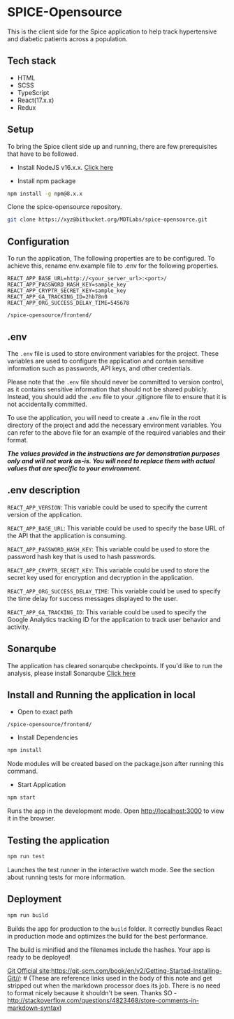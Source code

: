 # SPICE-Opensource

This is the client side for the Spice application to help track hypertensive and diabetic patients across a population.

## Tech stack

- HTML
- SCSS
- TypeScript
- React(17.x.x)
- Redux

## Setup

To bring the Spice client side up and running, there are few prerequisites that have to be followed.

- Install NodeJS v16.x.x. [Click here](https://nodejs.org/en/download)

- Install npm package

```sh
npm install -g npm@8.x.x
```

 Clone the spice-opensource repository.

```sh
git clone https://xyz@bitbucket.org/MDTLabs/spice-opensource.git
```

## Configuration

To run the application, The following properties are to be configured.
To achieve this, rename env.example file to .env for the following properties.


```properties
REACT_APP_BASE_URL=http://<your_server_url>:<port>/
REACT_APP_PASSWORD_HASH_KEY=sample_key
REACT_APP_CRYPTR_SECRET_KEY=sample_key
REACT_APP_GA_TRACKING_ID=2hb78n0
REACT_APP_ORG_SUCCESS_DELAY_TIME=545678
```

`/spice-opensource/frontend/`

## .env

The `.env` file is used to store environment variables for the project. These variables are used to configure the
application and contain sensitive information such as passwords, API keys, and other credentials.

Please note that the `.env` file should never be committed to version control, as it contains sensitive information that
should not be shared publicly. Instead, you should add the `.env` file to your .gitignore file to ensure that it is not
accidentally committed.

To use the application, you will need to create a `.env` file in the root directory of the project and add the necessary
environment variables. You can refer to the above file for an example of the required variables and their format.

***The values provided in the
instructions are for demonstration purposes only and will not work as-is. You will need to replace them with actual
values that are specific to your environment.***

## .env description

`REACT_APP_VERSION`: This variable could be used to specify the current version of the application.

`REACT_APP_BASE_URL`: This variable could be used to specify the base URL of the API that the application is consuming.

`REACT_APP_PASSWORD_HASH_KEY`: This variable could be used to store the password hash key that is used to hash passwords.

`REACT_APP_CRYPTR_SECRET_KEY`: This variable could be used to store the secret key used for encryption and decryption in the application.

`REACT_APP_ORG_SUCCESS_DELAY_TIME`: This variable could be used to specify the time delay for success messages displayed to the user.

`REACT_APP_GA_TRACKING_ID`: This variable could be used to specify the Google Analytics tracking ID for the application to track user behavior and activity.


## Sonarqube
The application has cleared sonarqube checkpoints. If you'd like to run the analysis, please install Sonarqube [Click here](https://docs.sonarqube.org/latest/)


## Install and Running the application in local

- Open to exact path

`/spice-opensource/frontend/`

- Install Dependencies

```sh
npm install
```

Node modules will be created based on the package.json after running this command.

- Start Application

```sh
npm start
```

Runs the app in the development mode.
Open [http://localhost:3000](http://localhost:3000) to view it in the browser.

## Testing the application

```sh
npm run test
```

Launches the test runner in the interactive watch mode.
See the section about running tests for more information.

## Deployment

```sh
npm run build
```

Builds the app for production to the `build` folder.
It correctly bundles React in production mode and optimizes the build for the best performance.

The build is minified and the filenames include the hashes.
Your app is ready to be deployed!

[//]: # (These are reference links used in the body of this note and get stripped out when the markdown processor does its job. There is no need to format nicely because it shouldn't be seen. Thanks SO - http://stackoverflow.com/questions/4823468/store-comments-in-markdown-syntax)

[Git Official site]:<https://git-scm.com/book/en/v2/Getting-Started-Installing-Git>[//]: # (These are reference links used in the body of this note and get stripped out when the markdown processor does its job. There is no need to format nicely because it shouldn't be seen. Thanks SO - http://stackoverflow.com/questions/4823468/store-comments-in-markdown-syntax)

[Git Official site]:<https://git-scm.com/book/en/v2/Getting-Started-Installing-Git>